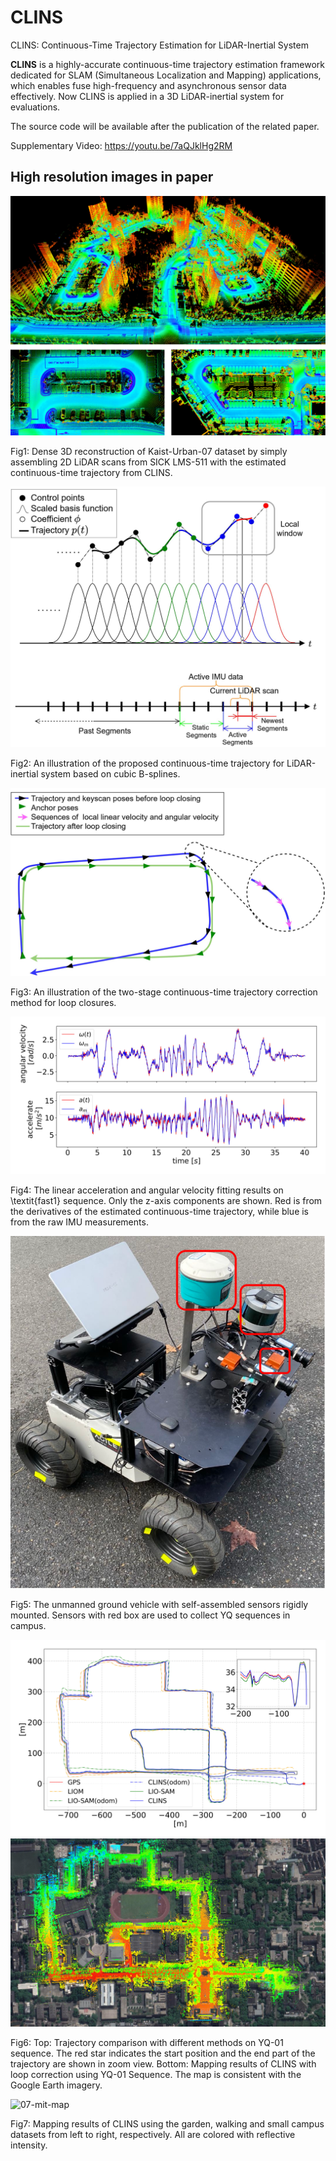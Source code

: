 # CLINS

CLINS: Continuous-Time Trajectory Estimation for LiDAR-Inertial System

**CLINS** is a highly-accurate continuous-time trajectory estimation framework dedicated for SLAM (Simultaneous Localization and Mapping) applications, which enables fuse high-frequency and asynchronous sensor data effectively.  Now CLINS is applied in a 3D LiDAR-inertial system for evaluations.

The source code will be available after the publication of the related paper.

Supplementary Video: https://youtu.be/7aQJklHg2RM
## High resolution images in paper

![01-kaist-urban-07-map](./figure/01-kaist-urban-07-map.png)

Fig1: Dense 3D reconstruction of Kaist-Urban-07 dataset by simply assembling 2D LiDAR scans from SICK LMS-511 with the estimated continuous-time trajectory from CLINS.



![02-traj-representation](./figure/02-traj-representation.png)

Fig2: An illustration of the proposed continuous-time trajectory for LiDAR-inertial system based on cubic B-splines.


![03-loop-closure](./figure/03-loop-closure.png)

Fig3: An illustration of the two-stage continuous-time trajectory correction method for loop closures.

![04-fast1-imu-z](./figure/04-fast1-imu-z.png)

Fig4: The linear acceleration and angular velocity fitting results on \textit{fast1} sequence. Only the z-axis components are shown. Red is from the derivatives of the estimated continuous-time trajectory, while blue is from the raw IMU measurements.

![05-car](./figure/05-car.png)

Fig5: The unmanned ground vehicle with self-assembled sensors rigidly mounted. Sensors with red box are used to collect YQ sequences in campus.

![06-traj-yq-01](./figure/06-traj-yq-01.png)
![06-map-yq-01](./figure/06-map-yq-01.png)

Fig6: Top: Trajectory comparison with different methods on YQ-01 sequence. The red star indicates the start position and the end part of the trajectory are shown in zoom view. Bottom: Mapping results of CLINS with loop correction using YQ-01 Sequence. The map is consistent with the Google Earth imagery.

![07-mit-map](./figure/07-mit-map.png)

Fig7: Mapping results of CLINS using the garden, walking and small campus datasets from left to right, respectively. All are colored with reflective intensity.




